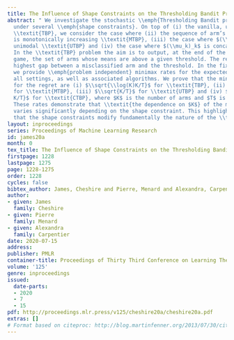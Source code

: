 ```yaml
---
title: The Influence of Shape Constraints on the Thresholding Bandit Problem
abstract: " We investigate the stochastic \\emph{Thresholding Bandit problem} (\\textit{TBP})
  under several \\emph{shape constraints}. On top of (i) the vanilla, unstructured
  \\textit{TBP}, we consider the case where (ii) the sequence of arm’s means $(\\mu_k)_k$
  is monotonically increasing \\textit{MTBP}, (iii) the case where $(\\mu_k)_k$ is
  unimodal \\textit{UTBP} and (iv) the case where $(\\mu_k)_k$ is concave \\textit{CTBP}.
  In the \\textit{TBP} problem the aim is to output, at the end of the sequential
  game, the set of arms whose means are above a given threshold. The regret is the
  highest gap between a misclassified arm and the threshold. In the fixed budget setting,
  we provide \\emph{problem independent} minimax rates for the expected regret in
  all settings, as well as associated algorithms. We prove that the minimax rates
  for the regret are (i) $\\sqrt{\\log(K)K/T}$ for \\textit{TBP}, (ii) $\\sqrt{\\log(K)/T}$
  for \\textit{MTBP}, (iii) $\\sqrt{K/T}$ for \\textit{UTBP} and (iv) $\\sqrt{\\log\\log
  K/T}$ for \\textit{CTBP}, where $K$ is the number of arms and $T$ is the budget.
  These rates demonstrate that \\textit{the dependence on $K$} of the minimax regret
  varies significantly depending on the shape constraint. This highlights the fact
  that the shape constraints modify fundamentally the nature of the \\textit{TBP}."
layout: inproceedings
series: Proceedings of Machine Learning Research
id: james20a
month: 0
tex_title: The Influence of Shape Constraints on the Thresholding Bandit Problem
firstpage: 1228
lastpage: 1275
page: 1228-1275
order: 1228
cycles: false
bibtex_author: James, Cheshire and Pierre, Menard and Alexandra, Carpentier
author:
- given: James
  family: Cheshire
- given: Pierre
  family: Menard
- given: Alexandra
  family: Carpentier
date: 2020-07-15
address: 
publisher: PMLR
container-title: Proceedings of Thirty Third Conference on Learning Theory
volume: '125'
genre: inproceedings
issued:
  date-parts:
  - 2020
  - 7
  - 15
pdf: http://proceedings.mlr.press/v125/cheshire20a/cheshire20a.pdf
extras: []
# Format based on citeproc: http://blog.martinfenner.org/2013/07/30/citeproc-yaml-for-bibliographies/
---
```

